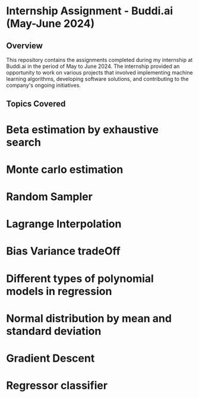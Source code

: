 # Internship Assignment - Buddi.ai (May-June 2024)

## Overview

This repository contains the assignments completed during my internship at Buddi.ai in the period of May to June 2024. The internship provided an opportunity to work on various projects that involved implementing machine learning algorithms, developing software solutions, and contributing to the company's ongoing initiatives.

## Topics Covered

# Beta estimation by exhaustive search 
# Monte carlo estimation 
# Random Sampler
# Lagrange Interpolation 
# Bias Variance tradeOff
# Different types of polynomial models in regression
# Normal distribution by mean and standard deviation 
# Gradient Descent 
# Regressor classifier
